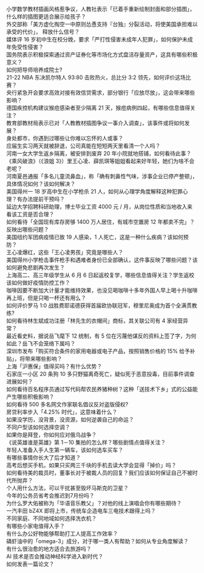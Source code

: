 小学数学教材插画风格惹争议，人教社表示「已着手重新绘制封面和部分插图」，什么样的插图更适合展示给孩子？  
外交部称「美方虚化掏空一中原则怂恿支持『台独』分裂活动，将使美国承担难以承受的代价」， 释放什么信号？  
媒体评 16 岁初中生在校分娩，要求「严打性侵害未成年人犯罪」，如何保护未成年免受性侵害？  
国务院表示积极探索通过资产证券化等市场化方式盘活存量资产，这具有哪些积极意义？  
如何把导师培养成院士?  
21-22 NBA 东决凯尔特人 93:80 击败热火，总比分 3:2 领先，如何评价这场比赛？  
央行紧急开会要求高效对接有效信贷需求，部分银行「应放尽放」，这会带来哪些影响？  
德国疾控机构建议猴痘感染者至少隔离 21 天，猴痘病例四起，有哪些信息值得关注？  
教育部教材局表示已对「人教教材插图争议一事介入调查」，该事件或将如何发展？  
身处都市，你遇到过哪些让你难以忘怀的人或事？  
应届生实习两天就被辞退，公司真能在短短两天里看清一个人吗？  
河南一女大学生返乡隔离，被安排到废弃 20 年小院就地搭铺，如何看待此事？  
《乘风破浪》（《浪姐 3》）里王心凌、薛凯琪等姐姐看起来好年轻，她们为啥不会老呢？  
河南夏邑通报「多名儿童流鼻血」，称「确有刺鼻性气味，涉事企业已停产整顿」，具体情况如何？该如何解决？  
美国得州一 18 岁高中生在小学枪杀 21 人，如何从心理学角度解释这种犯罪心理？有办法提前干预吗？  
延边大学招聘科研助理，博士毕业工资 4000 元 / 月，从岗位性质和当地收入来看该工资是否合理？  
如何看待「全国现有库存房够 1400 万人居住，有城市空置房 12 年都卖不完」？反映出哪些问题？  
美国纽约军团病疫情已致 19 人感染，1 人死亡，这是一种什么疾病？该如何预防？  
王心凌爆红，这些「王心凌男孩」究竟是哪些人？  
美国得州小学枪击事件枪手和遇难者身份已全部确认，这件事反映了哪些问题？该如何避免悲剧再次发生？  
上海高二、高三年级学生从 6 月 6 日起返校复学，哪些信息值得关注？学生返校该如何做好疫情防控工作？  
咖啡因要不断加大计量才能维持效果，也没见喝咖啡十多年外国人早上喝十升咖啡再上班，但是只喝一杯还有用么？  
如何评价罗马 1:0 战胜费耶诺德获得首届欧协联冠军，穆里尼奥成为首个全满贯教练?  
如何看待林生斌成功注册「林先生的衣帽间」商标，其关联公司有 4 家经营异常？  
最近看史料，据说岳飞麾下 12 统制，有 5 位在污蔑他谋反的资料上签了字，为何如此？岳飞不会笼络下属吗？  
深圳市发布「购买符合条件的家用电器或电子产品，按照销售价格的 15% 给予补贴」，将带来哪些影响？  
上海「沪惠保」值得买吗？有什么优势？  
石家庄一小区 20 条狗 10 多只野猫离奇死亡，疑似死于恶意投毒，目前事件调查进展如何？  
如何看待百名程序员通过写代码帮农民养猪种树？这种「送技术下乡」式的公益能产生哪些积极影响？  
如何看待 500 多名网文作家联名倡议反对盗版侵权?  
房贷利率步入「4.25% 时代」，这意味着什么？  
如果没学历，没背景，没资源，如何逆袭自己的命运？  
不同户型该如何选择空调？  
如果你是拜登，你如何应对俄乌战争？  
《说英雄谁是英雄》第 1－10 集拍的怎么样？哪些剧情点值得关注？  
年轻人准备入手人生第一辆车，该如何选车买车？  
有哪些事情你长大了后才知道？  
高考后想买手机，如果只买两三千块的手机去读大学会显得「掉价」吗？  
如何看待美的裁员时，董事长对于被裁人员的回复？我们应该如何保证自己不被时代所抛弃？  
个人用什么方法，可以干扰甚至毁坏马斯克的卫星？  
今年的公务员省考会推迟到7月份吗？  
为什么罗大佑被称为「华语音乐教父」？对他的线上演唱会你有哪些期待？  
一汽丰田 bZ4X 即将上市，传统车企造电车三电技术跟得上吗？  
不同家庭、不同地域如何选择洗衣机？  
有哪些小家电值得入手？  
有什么办公好物能够帮助打工人提高工作效率？  
磷虾油中的「omega-3」成分，对于哪一类人有帮助？如何从专业角度解读？  
有什么很治愈的地方适合去旅游吗？  
AI 技术是否会推动神经科学进入新时代？  
如何发表一篇论文？  
